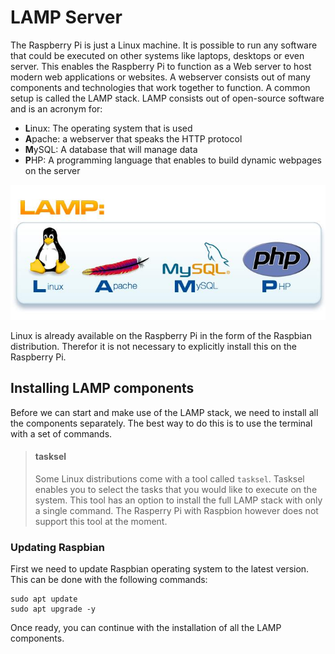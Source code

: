 # LAMP Server

The Raspberry Pi is just a Linux machine. It is possible to run any software that could be executed on other systems like laptops, desktops or even server. This enables the Raspberry Pi to function as a Web server to host modern web applications or websites. A webserver consists out of many components and technologies that work together to function. A common setup is called the LAMP stack. LAMP consists out of open-source software and is an acronym for:

* **L**inux: The operating system that is used
* **A**pache: a webserver that speaks the HTTP protocol
* **M**ySQL: A database that will manage data
* **P**HP: A programming language that enables to build dynamic webpages on the server

![LAMP stack](./img/lamp-stack.jpg)

Linux is already available on the Raspberry Pi in the form of the Raspbian distribution. Therefor it is not necessary to explicitly install this on the Raspberry Pi.

## Installing LAMP components

Before we can start and make use of the LAMP stack, we need to install all the components separately. The best way to do this is to  use the terminal with a set of commands.

> #### tasksel
>
> Some Linux distributions come with a tool called `tasksel`. Tasksel enables you to select the tasks that you would like to execute on the system. This tool has an option to install the full LAMP stack with only a single command. The Rasperry Pi with Raspbion however does not support this tool at the moment. 

### Updating Raspbian

First we need to update Raspbian operating system to the latest version. This can be done with the following commands:

```shell
sudo apt update
sudo apt upgrade -y
```

Once ready, you can continue with the installation of all the LAMP components.
